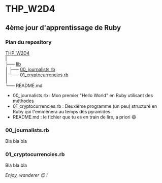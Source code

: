 # THP_W2D4

## 4ème jour d'apprentissage de Ruby

### Plan du repository

<a href="https://github.com/GibbZ-78/THP_W2D4">THP_W2D4</a>  
|  
├── <a href="https://github.com/GibbZ-78/THP_W2D4/tree/main/lib">lib</a>  
│   ├── <a href="https://github.com/GibbZ-78/THP_W2D3/blob/main/lib/00_journalists.rb">00_journalists.rb</a>  
│   └── <a href="https://github.com/GibbZ-78/THP_W2D3/blob/main/lib/01_cryptocurrencies.rb">01_cryptocurrencies.rb</a>  
│  
└── README.md  
  
- 00_journalists.rb : Mon premier "Hello World" en Ruby utilisant des méthodes
- 01_cryptocurrencies.rb : Deuxième programme (un peu) structuré en Ruby qui t'emmènera au temps des pyramides
- README.md : le fichier que tu es en train de lire, a priori :smile:

### 00_journalists.rb  
Bla bla bla  
  
### 01_cryptocurrencies.rb  
Bla bla bla  
  
  
<i>Enjoy, wanderer :wink: !</i>  
